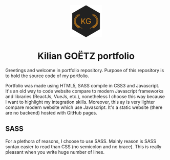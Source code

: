 <div align="center">
  <img src="https://raw.githubusercontent.com/Beladric/portfolio/9dac973294b50b3c62fb8ca8a039c2af91a41344/resources/favico.svg" height="100"/>
  <h1>Kilian GOËTZ portfolio</h1>
</div>
<p>
  Greetings and welcome in portfolio repository. Purpose of this repository is to hold the source code of my portfolio.
</p>
<p>
  Portfolio was made using HTML5, SASS compile in CSS3 and Javascript. It's an old way to code website compare to modern Javascript frameworks and libraries (ReactJs, VueJs, etc.), nonetheless I choose this way because I want to highlight my integration skills. Moreover, this ay is very lighter compare modern website which use Javascript. It's a static website (there are no backend) hosted with GitHub pages. 
</p>
<h2>
  SASS
</h2>
<p>
  For a plethora of reasons, I choose to use SASS. Mainly reason is SASS syntax easier to read than CSS (no semicolon and no brace). This is really pleasant when you write huge number of lines.
</p>
